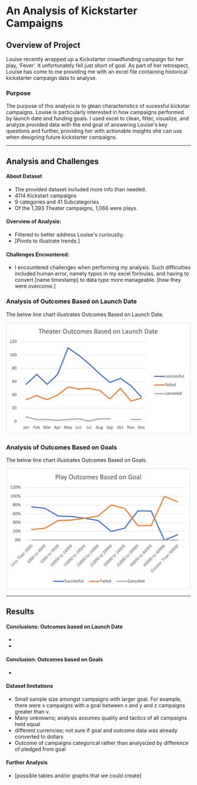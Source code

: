 # An Analysis of Kickstarter Campaigns

## Overview of Project
Louise recently wrapped up a Kickstarter crowdfunding campaign for her play, ‘Fever’. It unfortunately fell just short of goal. As part of her retrospect, Louise has come to me providing me with an excel file containing historical kickstarter campaign data to analyse.

### Purpose
The purpose of this analysis is to glean characteristics of sucessful kickstar campaigns. Louise is particularly interested in how campaigns performed by launch date and funding goals. I used excel to clean, filter, visualize, and analyze provided data with the end goal of answering Louise's key questions and further, providing her with actionable insights she can use when designing future kickstarter campaigns.

---

## Analysis and Challenges

#### About Dataset

- The provided dataset included more info than needed.
- 4114 Kickstart campaigns
- 9 categories and 41 Subcategories
- Of the 1,393 Theater campaigns, 1,066 were plays. 

#### Overview of Analysis: 

- Filtered to better address Louise's curiousity.
- [Pivots to illustrate trends.]

#### Challenges Encountered: 
 
- I encountered challenges when performing my analysis. Such difficulties included human error, namely typos in my excel formulas, and having to convert [name timestamp] to data type more manageable. [how they were overcome.]

### Analysis of Outcomes Based on Launch Date

The below line chart illustrates Outcomes Based on Launch Date.

![image 1](Resources/Theater_Outcomes_vs_Launch.png)

### Analysis of Outcomes Based on Goals

The below line chart illustrates Outcomes Based on Goals.

![image](Resources/Outcomes_vs_Goals.png)

---

## Results

#### Conclusions: Outcomes based on Launch Date

-
-

#### Conclusion: Outcomes based on Goals

- 

#### Dataset limitations

- Small sample size amongst campaigns with larger goal. For example, there were x campaigns with a goal between x and y and z campaigns greater than v.
- Many unknowns; analysis assumes quality and tactics of all campaigns held equal
- different currencies; not sure if goal and outcome data was already converted to dollars
- Outcome of campaigns categorical rather than analysized by difference of pledged from goal

#### Further Analysis

- [possible tables and/or graphs that we could create]
